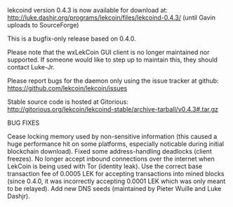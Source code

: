 lekcoind version 0.4.3 is now available for download at:
http://luke.dashjr.org/programs/lekcoin/files/lekcoind-0.4.3/ (until Gavin uploads to SourceForge)

This is a bugfix-only release based on 0.4.0.

Please note that the wxLekCoin GUI client is no longer maintained nor supported. If someone would like to step up to maintain this, they should contact Luke-Jr.

Please report bugs for the daemon only using the issue tracker at github:
https://github.com/lekcoin/lekcoin/issues

Stable source code is hosted at Gitorious:
http://gitorious.org/lekcoin/lekcoind-stable/archive-tarball/v0.4.3#.tar.gz

BUG FIXES

Cease locking memory used by non-sensitive information (this caused a huge performance hit on some platforms, especially noticable during initial blockchain download).
Fixed some address-handling deadlocks (client freezes).
No longer accept inbound connections over the internet when LekCoin is being used with Tor (identity leak).
Use the correct base transaction fee of 0.0005 LEK for accepting transactions into mined blocks (since 0.4.0, it was incorrectly accepting 0.0001 LEK which was only meant to be relayed).
Add new DNS seeds (maintained by Pieter Wuille and Luke Dashjr).

